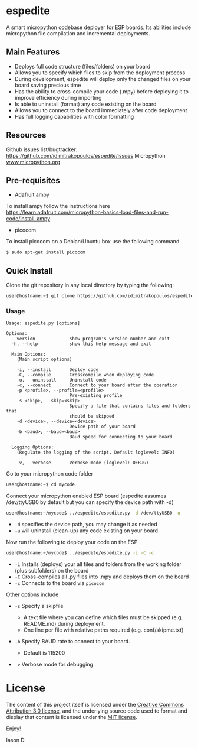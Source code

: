 # espedite

A smart micropython codebase deployer for ESP boards. Its abilities include micropython file compilation and incremental deployments.

## Main Features

* Deploys full code structure (files/folders) on your board
* Allows you to specify which files to skip from the deployment process
* During development, espedite will deploy only the changed files on your board saving precious time
* Has the ability to cross-compile your code (.mpy) before deploying it to improve efficiency during importing
* Is able to uninstall (format) any code existing on the board
* Allows you to connect to the board immediately after code deployment
* Has full logging capabilities with color formatting


## Resources

Github issues list/bugtracker: https://github.com/idimitrakopoulos/espedite/issues
Micropython www.micropython.org

## Pre-requisites

* Adafruit ampy

To install ampy follow the instructions here https://learn.adafruit.com/micropython-basics-load-files-and-run-code/install-ampy

* picocom

To install picocom on a Debian/Ubuntu box use the following command

```bash
$ sudo apt-get install picocom
```

## Quick Install

Clone the git repository in any local directory by typing the following:

```bash
user@hostname:~$ git clone https://github.com/idimitrakopoulos/espedite
```

### Usage

```
Usage: espedite.py [options]

Options:
  --version             show program's version number and exit
  -h, --help            show this help message and exit

  Main Options:
    (Main script options)

    -i, --install       Deploy code
    -C, --compile       Crosscompile when deploying code
    -u, --uninstall     Uninstall code
    -c, --connect       Connect to your board after the operation
    -p <profile>, --profile=<profile>
                        Pre-existing profile
    -s <skip>, --skip=<skip>
                        Specify a file that contains files and folders that
                        should be skipped
    -d <device>, --device=<device>
                        Device path of your board
    -b <baud>, --baud=<baud>
                        Baud speed for connecting to your board

  Logging Options:
    (Regulate the logging of the script. Default loglevel: INFO)

    -v, --verbose       Verbose mode (loglevel: DEBUG)

```

Go to your micropython code folder

```bash
user@hostname:~$ cd mycode
```
Connect your micropython enabled ESP board (espedite assumes /dev/ttyUSB0 by default but you can specify the device path with -d)

```bash
user@hostname:~/mycode$ ../espedite/espedite.py -d /dev/ttyUSB0 -u
```

* `-d` specifies the device path, you may change it as needed
* `-u` will uninstall (clean-up) any code existing on your board


Now run the following to deploy your code on the ESP

```bash
user@hostname:~/mycode$ ../espedite/espedite.py -i -C -c
```
* `-i` Installs (deploys) your all files and folders from the working folder (plus subfolders) on the board
* `-C` Cross-compiles all .py files into .mpy and deploys them on the board
* `-c` Connects to the board via `picocom`

Other options include

* `-s` Specify a skipfile

  * A text file where you can define which files must be skipped (e.g. README.md) during deployment.
  * One line per file with relative paths required (e.g. conf/skipme.txt)
* `-b` Specify BAUD rate to connect to your board.
  * Default is 115200
* `-v` Verbose mode for debugging

# License

The content of this project itself is licensed under the [Creative Commons Attribution 3.0 license](http://creativecommons.org/licenses/by/3.0/us/deed.en_US), and the underlying source code used to format and display that content is licensed under the [MIT license](http://opensource.org/licenses/mit-license.php).



Enjoy!

Iason D.
